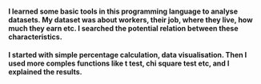 #### I learned some basic tools in this programming language to analyse datasets. My dataset was about workers, their job, where they live, how much they earn etc. I searched the potential relation between these characteristics.
#### I started with simple percentage calculation, data visualisation. Then I used more comples functions like t test, chi square test etc, and I explained the results.
